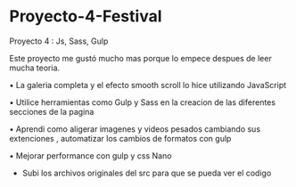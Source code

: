 # Proyecto-4-Festival
Proyecto 4 : Js, Sass, Gulp

Este proyecto me gustó mucho mas porque lo empece despues de leer mucha teoria.

• La galeria completa y el efecto smooth scroll lo hice utilizando JavaScript

• Utilice herramientas como Gulp y Sass en la creacion de las diferentes secciones de la pagina 

• Aprendi como aligerar imagenes y videos pesados cambiando sus extenciones , automatizar los cambios de formatos con gulp

• Mejorar performance con gulp y css Nano 

 - Subi los archivos originales del src para que se pueda ver el codigo
